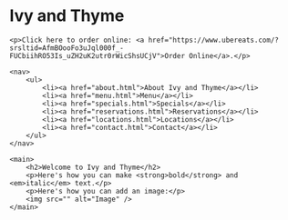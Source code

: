 <!DOCTYPE html>
<html lang="en">
<head>
    <meta charset="UTF-8">
    <meta name="viewport" content="width=device-width, initial-scale=1.0">
    <title>Ivy and Thyme</title>
    <link href="/style.css" rel="stylesheet" type="text/css" media="all">
</head>  
<body>
    <h1>Ivy and Thyme</h1>

    <p>Click here to order online: <a href="https://www.ubereats.com/?srsltid=AfmBOooFo3uJql000f_-FUCbiihRO53Is_uZH2uK2utr0rWicShsUCjV">Order Online</a>.</p>

    <nav>
        <ul>
            <li><a href="about.html">About Ivy and Thyme</a></li>
            <li><a href="menu.html">Menu</a></li>
            <li><a href="specials.html">Specials</a></li>
            <li><a href="reservations.html">Reservations</a></li>
            <li><a href="locations.html">Locations</a></li>
            <li><a href="contact.html">Contact</a></li>
        </ul>
    </nav>
  
    <main>
        <h2>Welcome to Ivy and Thyme</h2>
        <p>Here's how you can make <strong>bold</strong> and <em>italic</em> text.</p>
        <p>Here's how you can add an image:</p>
        <img src="" alt="Image" />
    </main>
</body>
</html>
